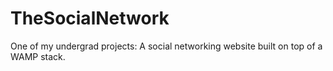 # TheSocialNetwork
One of my undergrad projects: A social networking website built on top of a WAMP stack.
